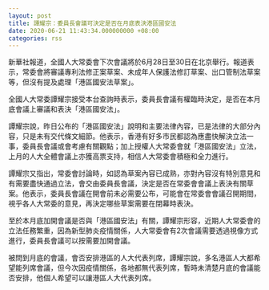 ```yaml
---
layout: post
title: 譚耀宗：委員長會議可決定是否在月底表決港區國安法
date: 2020-06-21 11:43:34.000000000 +08:00
categories: rss
---
```


新華社報道，全國人大常委會下次會議將於6月28日至30日在北京舉行。報道表示，常委會將審議專利法修正案草案、未成年人保護法修訂草案、出口管制法草案等，但沒有提及處理「港區國安法草案」。

全國人大常委譚耀宗接受本台查詢時表示，委員長會議有權臨時決定，是否在本月底會議上審議和表決「港區國安法」。

譚耀宗說，昨日公布的「港區國安法」說明和主要法律內容，已是法律的大部分內容，只是未有交代條文細節。他表示，香港有好多市民都認為應盡快解決立法一事，委員長會議或會考慮有關觀點；加上授權人大常委會就「港區國安法」立法，上月的人大全體會議上亦獲高票支持，相信人大常委會積極和全力進行。

譚耀宗又指出，常委會討論時，如認為草案內容已成熟，亦對內容沒有特別意見和有需要盡快通過立法，會交由委員長會議，決定是否在常委會會議上表決有關草案。他表示，委員長會議在開會前未必需要公布，可能會在常委會會議召開期間，視乎各人大常委的意見，再決定哪些草案需要在閉幕時表決。

至於本月底加開會議是否與「港區國安法」有關，譚耀宗形容，近期人大常委會的立法任務繁重，因為新型肺炎疫情關係，人大常委會有2次會議需要透過視像方式進行，委員長會議可以按需要加開會議。

被問到月底的會議，會否安排港區的人大代表列席，譚耀宗說，多名港區人大都希望能列席會議，但今次因疫情關係，各地都無代表列席，暫時未清楚月底的會議能否安排，他個人希望可以讓港區人大代表列席。
